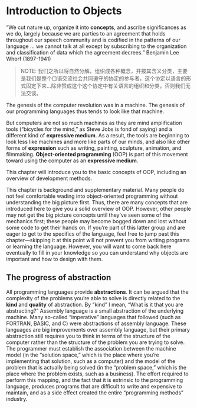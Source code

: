 # Introduction to Objects

“We cut nature up, organize it into **concepts**, and ascribe significances as we do, largely because we are parties to an agreement that holds throughout our speech community and is codified in the patterns of
our language … we cannot talk at all except by subscribing to the organization and classification of data which the agreement decrees.” Benjamin Lee Whorf (1897-1941)

> NOTE: 我们之所以将自然分解，组织成各种概念，并按其含义分类，主要是我们是整个口语交流社会共同遵守的协定的参与者，这个协定以语言的形式固定下来...除非赞成这个这个协定中有关语言的组织和分类，否则我们无法交谈。

The genesis of the computer revolution was in a machine. The genesis of our programming languages thus tends to look like that machine.

But computers are not so much machines as they are mind amplification tools (“bicycles for the mind,” as Steve Jobs is fond of saying) and a different kind of **expressive medium**. As a result, the tools are beginning to look less like machines and more like parts of our minds, and also like other forms of **expression** such as writing, painting, sculpture, animation, and filmmaking. **Object-oriented programming** (OOP) is part of this movement toward using the computer as an **expressive medium**.

This chapter will introduce you to the basic concepts of OOP, including an overview of development methods. 

This chapter is background and supplementary material. Many people do not feel comfortable wading into object-oriented programming without understanding the big picture first. Thus, there are many concepts that are introduced here to give you a solid overview of OOP. However, other people may not get the big picture concepts until they’ve seen some of the mechanics first; these people may become bogged down and lost without some code to get their hands on. If you’re part of this latter group and are eager to get to the specifics of the language, feel free to jump past this chapter—skipping it at this point will not prevent you from writing programs or learning the language. However, you will want to come back here eventually to fill in your knowledge so you can understand why objects are important and how to design with them.

## The progress of abstraction

All programming languages provide **abstractions**. It can be argued that the complexity of the problems you’re able to solve is directly related to the **kind** and **quality** of abstraction. By “kind” I mean, “What is it that you are abstracting?” Assembly language is a small abstraction of the underlying machine. Many so-called “imperative” languages that followed (such as FORTRAN, BASIC, and C) were abstractions of assembly language. These languages are big improvements over assembly language, but their primary abstraction still requires you to think in terms of the structure of the computer rather than the structure of the problem you are trying to solve. The programmer must establish the association between the machine model (in the “solution space,” which is the place where you’re implementing that solution, such as a computer) and the model of the problem that is actually being solved (in the “problem space,” which is the place where the problem exists, such as a business). The effort required to perform this mapping, and the fact that it is extrinsic to the programming language, produces programs that are difficult to write and expensive to maintain, and as a side effect created the entire “programming methods” industry.